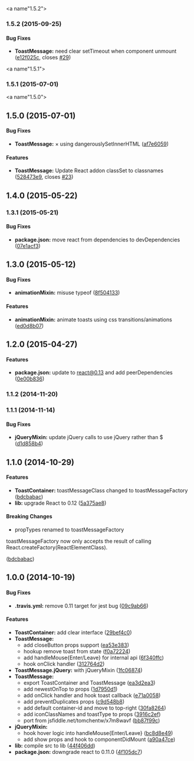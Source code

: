 <a name"1.5.2"></a>
### 1.5.2 (2015-09-25)


#### Bug Fixes

* **ToastMessage:** need clear setTimeout when component unmount ([e12f025c](https://github.com/tomchentw/react-toastr/commit/e12f025c), closes [#29](https://github.com/tomchentw/react-toastr/issues/29))


<a name"1.5.1"></a>
### 1.5.1 (2015-07-01)


<a name"1.5.0"></a>
## 1.5.0 (2015-07-01)


#### Bug Fixes

* **ToastMessage:** &times; using dangerouslySetInnerHTML ([af7e6059](https://github.com/tomchentw/react-toastr/commit/af7e6059))


#### Features

* **ToastMessage:** Update React addon classSet to classnames ([528473e9](https://github.com/tomchentw/react-toastr/commit/528473e9), closes [#23](https://github.com/tomchentw/react-toastr/issues/23))


## 1.4.0 (2015-05-22)


### 1.3.1 (2015-05-21)


#### Bug Fixes

* **package.json:** move react from dependencies to devDependencies ([07e1acf3](https://github.com/tomchentw/react-toastr/commit/07e1acf3cae1052546a3d9a415ae007fd72eff3e))


## 1.3.0 (2015-05-12)


#### Bug Fixes

* **animationMixin:** misuse typeof ([8f504133](https://github.com/tomchentw/react-toastr/commit/8f504133235e2a4b29992b213b1bb51f9ff22f5b))


#### Features

* **animationMixin:** animate toasts using css transitions/animations ([ed0d8b07](https://github.com/tomchentw/react-toastr/commit/ed0d8b07cb9ed94148a409945981479adfa0882f))


## 1.2.0 (2015-04-27)


#### Features

* **package.json:** update to react@0.13 and add peerDependencies ([0e00b836](https://github.com/tomchentw/react-toastr/commit/0e00b836bfa5cfa435d497a78c6fba872aa7cfde))


### 1.1.2 (2014-11-20)


### 1.1.1 (2014-11-14)


#### Bug Fixes

* **jQueryMixin:** update jQuery calls to use jQuery rather than $ ([d1d858b4](https://github.com/tomchentw/react-toastr/commit/d1d858b4c7df32c5bb88399a1aa9be74a866cde0))


## 1.1.0 (2014-10-29)


#### Features

* **ToastContainer:** toastMessageClass changed to toastMessageFactory ([bdcbabac](https://github.com/tomchentw/react-toastr/commit/bdcbabacfffea683ababd26a2f6ecb59c66dbda2))
* **lib:** upgrade React to 0.12 ([5a375ae8](https://github.com/tomchentw/react-toastr/commit/5a375ae8125216eb478feb80cf67402d6bcc647a))


#### Breaking Changes

* propTypes renamed to toastMessageFactory

toastMessageFactory now only accepts the result of calling React.createFactory(ReactElementClass).

 ([bdcbabac](https://github.com/tomchentw/react-toastr/commit/bdcbabacfffea683ababd26a2f6ecb59c66dbda2))


## 1.0.0 (2014-10-19)


#### Bug Fixes

* **.travis.yml:** remove 0.11 target for jest bug ([09c9ab66](https://github.com/tomchentw/react-toastr/commit/09c9ab665cbb5cd385df4abd72c680bcb73bca1b))


#### Features

* **ToastContainer:** add clear interface ([29bef4c0](https://github.com/tomchentw/react-toastr/commit/29bef4c01908db02a38e9a2a43b0bd05d952ae4a))
* **ToastMessage:**
  * add closeButton props support ([ea53e383](https://github.com/tomchentw/react-toastr/commit/ea53e383343122aeb66ea7a4673851447d937e2b))
  * hookup remove toast from state ([f0a72224](https://github.com/tomchentw/react-toastr/commit/f0a7222439b290b4e445472c114255cfa49cbe33))
  * add handleMouse{Enter/Leave} for internal api ([6f340ffc](https://github.com/tomchentw/react-toastr/commit/6f340ffc828917c414fe003724862dd2b67611a2))
  * hook onClick handler ([312764d2](https://github.com/tomchentw/react-toastr/commit/312764d26e36db373cc1cec678591bdb23d89965))
* **ToastMessage.jQuery:** with jQueryMixin ([1fc06874](https://github.com/tomchentw/react-toastr/commit/1fc068740ce864a6daac87774d9834b8d5e590a2))
* **ToastMessage:**
  * export ToastContainer and ToastMessage ([ea3d2ea3](https://github.com/tomchentw/react-toastr/commit/ea3d2ea31fb608d392afbda72e321d32cf84164e))
  * add newestOnTop to props ([1d7950d1](https://github.com/tomchentw/react-toastr/commit/1d7950d1f52710e638d30379ae8ba9b0d69ebc43))
  * add onClick handler and hook toast callback ([e71a0058](https://github.com/tomchentw/react-toastr/commit/e71a00585e1d52ec0186bc89e48392a6efbcc2ac))
  * add preventDuplicates props ([c9d548b8](https://github.com/tomchentw/react-toastr/commit/c9d548b82ca14a56dc7214b30d097844f992286d))
  * add default container-id and move to top-right ([30fa8264](https://github.com/tomchentw/react-toastr/commit/30fa8264dab02756b27fd34b63e5e05d7b9bc2bc))
  * add iconClassNames and toastType to props ([3916c2ef](https://github.com/tomchentw/react-toastr/commit/3916c2efcfe8240bb4ead80b0326743e86b4030b))
  * port from jsfiddle.net/tomchentw/x7m8wavf ([bb87f99c](https://github.com/tomchentw/react-toastr/commit/bb87f99c43c26d0558cddc788bff3c025c1dfe5f))
* **jQueryMixin:**
  * hook hover logic into handleMouse{Enter/Leave} ([bc8d8e49](https://github.com/tomchentw/react-toastr/commit/bc8d8e495ba240349d8d69b9745f3357857f6be7))
  * add show props and hook to componentDidMount ([a90a47ce](https://github.com/tomchentw/react-toastr/commit/a90a47ceb6f4365927d6ba42acd4570b9a928c9b))
* **lib:** compile src to lib ([44f406dd](https://github.com/tomchentw/react-toastr/commit/44f406dd0479c50d94c43cd3b8487a27a7ed5c78))
* **package.json:** downgrade react to 0.11.0 ([4f105dc7](https://github.com/tomchentw/react-toastr/commit/4f105dc7c29599184d75a31468a32528966649b9))

